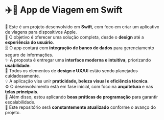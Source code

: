 # ✈️📱 App de Viagem em Swift  

🚀 Este é um projeto desenvolvido em **Swift**, com foco em criar um aplicativo de viagens para dispositivos Apple.  
🎯 O objetivo é oferecer uma solução completa, desde o **design** até a **experiência do usuário**.  
🗄️ O app contará com **integração de banco de dados** para gerenciamento seguro de informações.  
✨ A proposta é entregar uma **interface moderna e intuitiva**, priorizando **usabilidade**.  
🎨 Todos os elementos de **design e UX/UI** estão sendo planejados cuidadosamente.  
💡 A aplicação visa unir **praticidade, beleza visual e eficiência técnica**.  
⚙️ O desenvolvimento está em fase inicial, com foco na **arquitetura** e nas **telas principais**.  
🧩 Além disso, estou aplicando **boas práticas de programação** para garantir escalabilidade.  
📌 Este repositório será **constantemente atualizado** conforme o avanço do projeto.  
